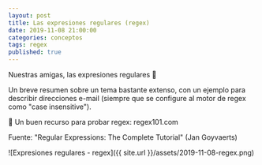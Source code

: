 ```yaml
---
layout: post
title: Las expresiones regulares (regex)
date: 2019-11-08 21:00:00
categories: conceptos
tags: regex
published: true
---
```



Nuestras amigas, las expresiones regulares 🤠

Un breve resumen sobre un tema bastante extenso, con un ejemplo para describir direcciones e-mail (siempre que se configure al motor de regex como "case insensitive").

🔹 Un buen recurso para probar regex: regex101.com

Fuente: "Regular Expressions: The Complete Tutorial" (Jan Goyvaerts) 

![Expresiones regulares - regex]({{ site.url }}/assets/2019-11-08-regex.png)
